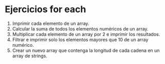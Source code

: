 # Ejercicios for each

1. Imprimir cada elemento de un array.
2. Calcular la suma de todos los elementos numéricos de un array.
3. Multiplicar cada elemento de un array por 2 e imprimir los resultados.
4. Filtrar e imprimir solo los elementos mayores que 10 de un array numérico.
5. Crear un nuevo array que contenga la longitud de cada cadena en un array de strings.

